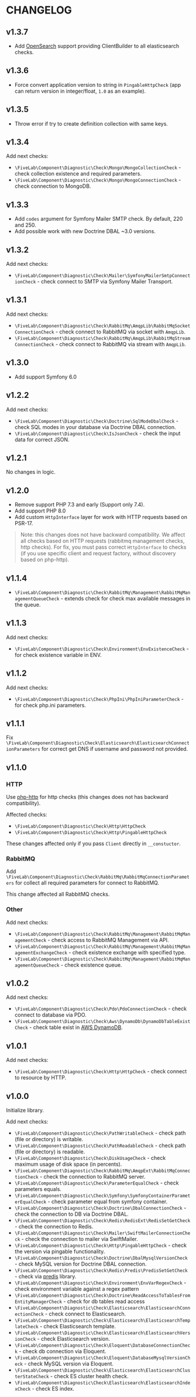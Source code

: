 CHANGELOG
=========

v1.3.7
------

* Add [OpenSearch](https://opensearch.org/) support providing ClientBuilder to all elasticsearch checks.

v1.3.6
------

* Force convert application version to string in `PingableHttpCheck` (app can return version in integer/float, `1.0` as an example).

v1.3.5
------

* Throw error if try to create definition collection with same keys.

v1.3.4
------

Add next checks:

* `\FiveLab\Component\Diagnostic\Check\Mongo\MongoCollectionCheck` - check collection existence and required parameters.
* `\FiveLab\Component\Diagnostic\Check\Mongo\MongoConnectionCheck` - check connection to MongoDB.

v1.3.3
------

* Add `codes` argument for Symfony Mailer SMTP check. By default, 220 and 250.
* Add possible work with new Doctrine DBAL ~3.0 versions.

v1.3.2
------

Add next checks:

* `\FiveLab\Component\Diagnostic\Check\Mailer\SymfonyMailerSmtpConnectionCheck` - check connect to SMTP via Symfony Mailer Transport.

v1.3.1
------

Add next checks:

* `\FiveLab\Component\Diagnostic\Check\RabbitMq\AmqpLib\RabbitMqSocketConnectionCheck` - check connect to RabbitMQ via socket with `AmqpLib`.
* `\FiveLab\Component\Diagnostic\Check\RabbitMq\AmqpLib\RabbitMqStreamConnectionCheck` - check connect to RabbitMQ via stream with `AmqpLib`.

v1.3.0
------

* Add support Symfony 6.0

v1.2.2
------

Add next checks:

* `\FiveLab\Component\Diagnostic\Check\Doctrine\SqlModeDbalCheck` - check SQL modes in your database via Doctrine DBAL connection.
* `\FiveLab\Component\Diagnostic\Check\IsJsonCheck` - check the input data for correct JSON.

v1.2.1
------

No changes in logic.

v1.2.0
------

* Remove support PHP 7.3 and early (Support only 7.4).
* Add support PHP 8.0
* Add custom `HttpInterface` layer for work with HTTP requests based on PSR-17.

> Note: this changes does not have backward compatibility. We affect all checks based on HTTP requests
> (rabbitmq management checks, http checks). For fix, you must pass correct `HttpInterface` to checks 
> (if you use specific client and request factory, without discovery based on php-http).


v1.1.4
------

* `\FiveLab\Component\Diagnostic\Check\RabbitMq\Management\RabbitMqManagementQueueCheck` - extends check for check
   max available messages in the queue. 

v1.1.3
------

Add next checks:

* `\FiveLab\Component\Diagnostic\Check\Environment\EnvExistenceCheck` - for check existence variable in ENV.

v1.1.2
------

Add next checks:

* `\FiveLab\Component\Diagnostic\Check\PhpIni\PhpIniParameterCheck` - for check php.ini parameters.


v1.1.1
------

Fix `\FiveLab\Component\Diagnostic\Check\Elasticsearch\ElasticsearchConnectionParameters` for correct
get DNS if username and password not provided.

v1.1.0
------

### HTTP

Use [php-http](http://docs.php-http.org/en/latest/) for http checks (this changes does not has backward compatibility).

Affected checks:

* `\FiveLab\Component\Diagnostic\Check\Http\HttpCheck`
* `\FiveLab\Component\Diagnostic\Check\Http\PingableHttpCheck`

These changes affected only if you pass `Client` directly in `__constuctor`.

### RabbitMQ

Add `\FiveLab\Component\Diagnostic\Check\RabbitMq\RabbitMqConnectionParameters` for collect all required parameters
for connect to RabbitMQ.

This change affected all RabbitMQ checks.

### Other

Add next checks:

* `\FiveLab\Component\Diagnostic\Check\RabbitMq\Management\RabbitMqManagementCheck` - check access to RabbitMQ Management via API.
* `\FiveLab\Component\Diagnostic\Check\RabbitMq\Management\RabbitMqManagementExchangeCheck` - check existence exchange with specified type.
* `\FiveLab\Component\Diagnostic\Check\RabbitMq\Management\RabbitMqManagementQueueCheck` - check existence queue.

v1.0.2
------

Add next checks:

* `\FiveLab\Component\Diagnostic\Check\Pdo\PdoConnectionCheck` - check connect to database via PDO.
* `\FiveLab\Component\Diagnostic\Check\Aws\DynamoDb\DynamoDbTableExistCheck` - check table exist in [AWS DynamoDB](https://aws.amazon.com/dynamodb/).

v1.0.1
------

Add next checks:

* `\FiveLab\Component\Diagnostic\Check\Http\HttpCheck` - check connect to resource by HTTP.

v1.0.0
------

Initialize library.

Add next checks:

* `\FiveLab\Component\Diagnostic\Check\PathWritableCheck` - check path (file or directory) is writable.
* `\FiveLab\Component\Diagnostic\Check\PathReadableCheck` - check path (file or directory) is readable.
* `\FiveLab\Component\Diagnostic\Check\DiskUsageCheck` - check maximum usage of disk space (in percents).
* `\FiveLab\Component\Diagnostic\Check\RabbitMq\AmqpExt\RabbitMqConnectionCheck` - check the connection to RabbitMQ server.
* `\FiveLab\Component\Diagnostic\Check\ParameterEqualCheck` - check parameters equals.
* `\FiveLab\Component\Diagnostic\Check\Symfony\SymfonyContainerParameterEqualCheck` - check parameter equal from symfony container. 
* `\FiveLab\Component\Diagnostic\Check\Doctrine\DbalConnectionCheck` - check the connection to DB via Doctrine DBAL.
* `\FiveLab\Component\Diagnostic\Check\Redis\RedisExt\RedisSetGetCheck` - check the connection to Redis.
* `\FiveLab\Component\Diagnostic\Check\Mailer\SwiftMailerConnectionCheck` - check the connection to mailer via SwiftMailer.
* `\FiveLab\Component\Diagnostic\Check\Http\PingableHttpCheck` - check the version via pingable functionality.
* `\FiveLab\Component\Diagnostic\Check\Doctrine\DbalMysqlVersionCheck` - check MySQL version for Doctrine DBAL connection.
* `\FiveLab\Component\Diagnostic\Check\Redis\Predis\PredisSetGetCheck` - check via [predis](https://packagist.org/packages/predis/predis) library.
* `\FiveLab\Component\Diagnostic\Check\Environment\EnvVarRegexCheck` - check environment variable against a regex pattern
* `\FiveLab\Component\Diagnostic\Check\Doctrine\ReadAccessToTablesFromEntityManagerCheck` - check for db tables read access
* `\FiveLab\Component\Diagnostic\Check\Elasticsearch\ElasticsearchConnectionCheck` - check connect to Elasticsearch.
* `\FiveLab\Component\Diagnostic\Check\Elasticsearch\ElasticsearchTemplateCheck` - check Elasticsearch template.
* `\FiveLab\Component\Diagnostic\Check\Elasticsearch\ElasticsearchVersionCheck` - check Elasticsearch version.
* `\FiveLab\Component\Diagnostic\Check\Eloquent\DatabaseConnectionCheck` - check db connection via Eloquent.
* `\FiveLab\Component\Diagnostic\Check\Eloquent\DatabaseMysqlVersionCheck` - check MySQL version via Eloquent.
* `\FiveLab\Component\Diagnostic\Check\Elasticsearch\ElasticsearchClusterStateCheck` - check ES cluster health check.
* `\FiveLab\Component\Diagnostic\Check\Elasticsearch\ElasticsearchIndexCheck` - check ES index.
